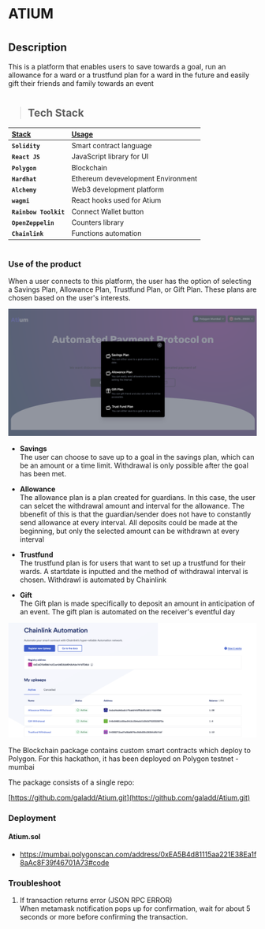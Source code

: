 # ATIUM


#
## Description

This is a platform that enables users to save towards a goal, run an allowance for a ward or a trustfund plan for a ward in the future and easily gift their friends and family towards an event

#


#
> ## Tech Stack
|   <b><u>Stack</u></b>     |  <b><u>Usage</u></b>               |
| :-------------------------| :----------------------------------|
| **`Solidity`**            | Smart contract language            |
| **`React JS`**            | JavaScript library for UI          |
| **`Polygon`**             | Blockchain                         |
| **`Hardhat`**             | Ethereum devevelopment Environment |
| **`Alchemy`**             | Web3 development platform          |
| **`wagmi`**               | React hooks used for Atium         |
| **`Rainbow Toolkit`**     | Connect Wallet button              |
| **`OpenZeppelin`**        | Counters library                   |
| **`Chainlink`**           | Functions automation               |
 
#


### Use of the product

When a user connects to this platform, the user has the option of selecting a Savings Plan,
Allowance Plan, Trustfund Plan, or Gift Plan. These plans are chosen based on the user's interests.

<p align="center" width="100%">
 <img src="./docs/choose_plans.png" alt="choose plans"/>
</p> 

- **Savings** <br />
The user can choose to save up to a goal in the savings plan, which can be an amount or a time limit.
Withdrawal is only possible after the goal has been met.

- **Allowance** <br />
The allowance plan is a plan created for guardians. In this case, the user can selcet the withdrawal amount and interval for the allowance. The bbenefit of this is that the guardian/sender does not have to constantly send allowance at every interval. All deposits could be made at the beginning, but only the selected amount can be withdrawn at every interval

- **Trustfund** <br />
The trustfund plan is for users that want to set up a trustfund for their wards. A startdate is inputted and the method of withdrawal interval is chosen. Withdrawl is automated by Chainlink

- **Gift** <br />
The Gift plan is made specifically to deposit an amount in anticipation of an event. The gift plan is
automated on the receiver's eventful day  

<p align="center" width="100%">
 <img src="./docs/Chainlink.png" alt="chainlink"/>
</p> 


The Blockchain package contains custom smart contracts which deploy to Polygon. For this hackathon, it has been deployed on Polygon testnet - mumbai 

The package consists of a single repo: 

[https://github.com/galadd/Atium.git](https://github.com/galadd/Atium.git)


### Deployment

#### Atium.sol

- https://mumbai.polygonscan.com/address/0xEA5B4d81115aa221E38Ea1f8aAc8F39f46701A73#code


### Troubleshoot

1. If transaction returns error (JSON RPC ERROR) <br />
When metamask notification pops up for confirmation, wait for about 5 seconds or more before confirming the transaction.